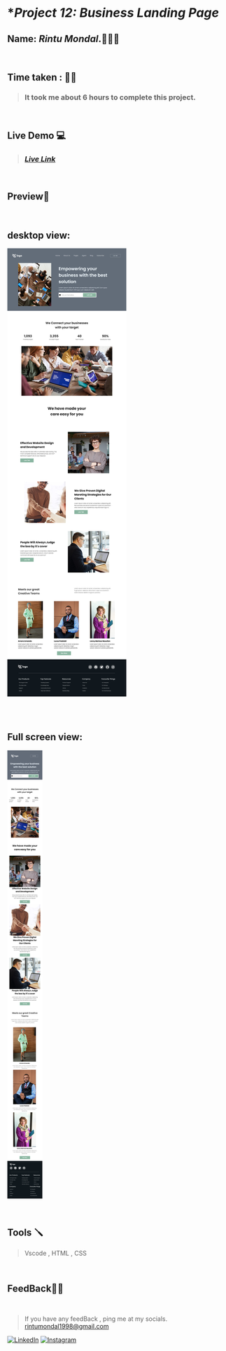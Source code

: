 # **Project 12: Business Landing Page*

## **Name:**  _Rintu Mondal_.🧑🏽‍💻
<br>

## **Time taken :** ✍🏼

>### It took me about 6 hours to complete this project.
<br>

## **Live Demo**  💻 

>### _[**Live Link**](https://sage-frangipane-fd5ae3.netlify.app/)_
<br>

## **Preview**🔎


<br>

## desktop view: 
![mobile](./SS/DEKSTOP.jpg)

<br>


<br>

## Full screen view:
![desktop](./SS/mobile.png)

<br>


## **Tools** 🪛
>Vscode , HTML , CSS
<br>

## **FeedBack**🥷🏼

<br>

> If you have any feedBack , ping me at my socials. rintumondal1998@gmail.com

[![LinkedIn][linkedin-shield]][linkedin-url]
[![Instagram][instagram-shield]][instagram-url]


[instagram-shield]: https://img.shields.io/badge/Instagram-%23E4405F.svg?style=for-the-badge&logo=Instagram&logoColor=white
[instagram-url]: https://www.instagram.com/fairyhunter.gg/

[linkedin-shield]: https://img.shields.io/badge/-LinkedIn-black.svg?style=for-the-badge&logo=linkedin&colorB=0B5FBB
[linkedin-url]: https://www.linkedin.com/in/heyrintu/

